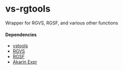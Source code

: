 # vs-rgtools

Wrapper for RGVS, RGSF, and various other functions

#### Dependencies

- [vstools](https://github.com/Irrational-Encoding-Wizardry/vstools/)
- [RGVS](https://github.com/vapoursynth/vs-removegrain)
- [RGSF](https://github.com/IFeelBloated/RGSF)
- [Akarin Expr](https://github.com/AkarinVS/vapoursynth-plugin)